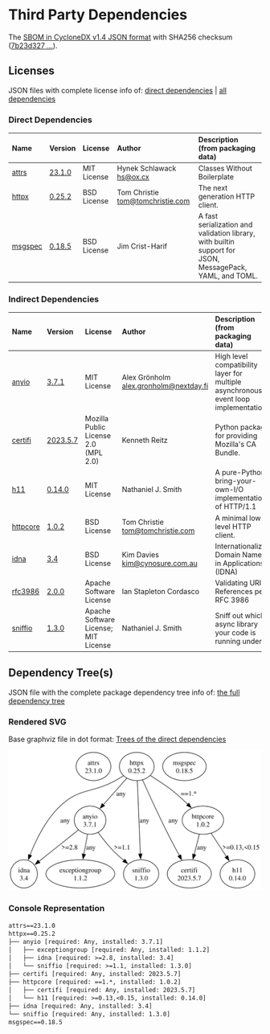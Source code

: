 # Third Party Dependencies

<!--[[[fill sbom_sha256()]]]-->
The [SBOM in CycloneDX v1.4 JSON format](https://git.sr.ht/~sthagen/ajallaan/blob/default/etc/sbom/cdx.json) with SHA256 checksum ([7b23d327 ...](https://git.sr.ht/~sthagen/ajallaan/blob/default/etc/sbom/cdx.json.sha256 "sha256:7b23d3277559b166d7373501eb6a9440345b04be81f0f37360522a5f58aa0b73")).
<!--[[[end]]] (checksum: f35814aa0eed0187b9d959b28e2d0568)-->
## Licenses 

JSON files with complete license info of: [direct dependencies](direct-dependency-licenses.json) | [all dependencies](all-dependency-licenses.json)

### Direct Dependencies

<!--[[[fill direct_dependencies_table()]]]-->
| Name                                                    | Version                                            | License     | Author                             | Description (from packaging data)                                                                        |
|:--------------------------------------------------------|:---------------------------------------------------|:------------|:-----------------------------------|:---------------------------------------------------------------------------------------------------------|
| [attrs](https://www.attrs.org/en/stable/changelog.html) | [23.1.0](https://pypi.org/project/attrs/23.1.0/)   | MIT License | Hynek Schlawack <hs@ox.cx>         | Classes Without Boilerplate                                                                              |
| [httpx](https://github.com/encode/httpx)                | [0.25.2](https://pypi.org/project/httpx/0.25.2/)   | BSD License | Tom Christie <tom@tomchristie.com> | The next generation HTTP client.                                                                         |
| [msgspec](https://jcristharif.com/msgspec/)             | [0.18.5](https://pypi.org/project/msgspec/0.18.5/) | BSD License | Jim Crist-Harif                    | A fast serialization and validation library, with builtin support for JSON, MessagePack, YAML, and TOML. |
<!--[[[end]]] (checksum: 16eef869a2bbbe4d76d12517fb7bfb29)-->

### Indirect Dependencies

<!--[[[fill indirect_dependencies_table()]]]-->
| Name                                                                | Version                                                | License                              | Author                                   | Description (from packaging data)                                                   |
|:--------------------------------------------------------------------|:-------------------------------------------------------|:-------------------------------------|:-----------------------------------------|:------------------------------------------------------------------------------------|
| [anyio](https://anyio.readthedocs.io/en/stable/versionhistory.html) | [3.7.1](https://pypi.org/project/anyio/3.7.1/)         | MIT License                          | Alex Grönholm <alex.gronholm@nextday.fi> | High level compatibility layer for multiple asynchronous event loop implementations |
| [certifi](https://github.com/certifi/python-certifi)                | [2023.5.7](https://pypi.org/project/certifi/2023.5.7/) | Mozilla Public License 2.0 (MPL 2.0) | Kenneth Reitz                            | Python package for providing Mozilla's CA Bundle.                                   |
| [h11](https://github.com/python-hyper/h11)                          | [0.14.0](https://pypi.org/project/h11/0.14.0/)         | MIT License                          | Nathaniel J. Smith                       | A pure-Python, bring-your-own-I/O implementation of HTTP/1.1                        |
| [httpcore](https://www.encode.io/httpcore/)                         | [1.0.2](https://pypi.org/project/httpcore/1.0.2/)      | BSD License                          | Tom Christie <tom@tomchristie.com>       | A minimal low-level HTTP client.                                                    |
| [idna](https://github.com/kjd/idna)                                 | [3.4](https://pypi.org/project/idna/3.4/)              | BSD License                          | Kim Davies <kim@cynosure.com.au>         | Internationalized Domain Names in Applications (IDNA)                               |
| [rfc3986](http://rfc3986.readthedocs.io)                            | [2.0.0](https://pypi.org/project/rfc3986/2.0.0/)       | Apache Software License              | Ian Stapleton Cordasco                   | Validating URI References per RFC 3986                                              |
| [sniffio](https://github.com/python-trio/sniffio)                   | [1.3.0](https://pypi.org/project/sniffio/1.3.0/)       | Apache Software License; MIT License | Nathaniel J. Smith                       | Sniff out which async library your code is running under                            |
<!--[[[end]]] (checksum: a34dbdf7a85c07798ccbbede2ecbbb50)-->

## Dependency Tree(s)

JSON file with the complete package dependency tree info of: [the full dependency tree](package-dependency-tree.json)

### Rendered SVG

Base graphviz file in dot format: [Trees of the direct dependencies](package-dependency-tree.dot.txt)

<img src="./package-dependency-tree.svg" alt="Trees of the direct dependencies" title="Trees of the direct dependencies"/>

### Console Representation

<!--[[[fill dependency_tree_console_text()]]]-->
````console
attrs==23.1.0
httpx==0.25.2
├── anyio [required: Any, installed: 3.7.1]
│   ├── exceptiongroup [required: Any, installed: 1.1.2]
│   ├── idna [required: >=2.8, installed: 3.4]
│   └── sniffio [required: >=1.1, installed: 1.3.0]
├── certifi [required: Any, installed: 2023.5.7]
├── httpcore [required: ==1.*, installed: 1.0.2]
│   ├── certifi [required: Any, installed: 2023.5.7]
│   └── h11 [required: >=0.13,<0.15, installed: 0.14.0]
├── idna [required: Any, installed: 3.4]
└── sniffio [required: Any, installed: 1.3.0]
msgspec==0.18.5
````
<!--[[[end]]] (checksum: 1a2bb63661c7a56b3a16f4189b5e2ca3)-->
